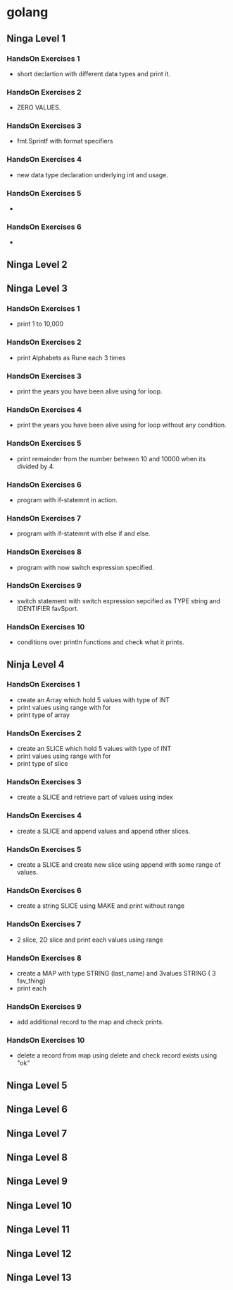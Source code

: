 # golang

## Ninga Level 1

### HandsOn Exercises 1
- short declartion with different data types and print it.

### HandsOn Exercises 2
- ZERO VALUES.

### HandsOn Exercises 3
- fmt.Sprintf with format specifiers

### HandsOn Exercises 4
- new data type declaration underlying int and usage.

### HandsOn Exercises 5
-

### HandsOn Exercises 6
-


## Ninga Level 2


## Ninga Level 3

### HandsOn Exercises 1
- print 1 to 10,000

### HandsOn Exercises 2
- print Alphabets as Rune each 3 times

### HandsOn Exercises 3
- print the years you have been alive using for loop.

### HandsOn Exercises 4
- print the years you have been alive using for loop without any condition.

### HandsOn Exercises 5
- print remainder from the number between 10 and 10000 when its divided by 4.

### HandsOn Exercises 6
- program with if-statemnt in action.

### HandsOn Exercises 7
- program with if-statemnt with else if and else.

### HandsOn Exercises 8
- program with now switch expression specified.

### HandsOn Exercises 9
- switch statement with switch expression sepcified as TYPE string and IDENTIFIER favSport.

### HandsOn Exercises 10
- conditions over println functions and check what it prints.

## Ninja Level 4

### HandsOn Exercises 1
- create an Array which hold 5 values with type of INT
- print values using range with for 
- print type of array

### HandsOn Exercises 2
- create an SLICE which hold 5 values with type of INT
- print values using range with for 
- print type of slice

### HandsOn Exercises 3
- create a SLICE and retrieve part of values using index

### HandsOn Exercises 4
- create a SLICE and append values and append other slices.

### HandsOn Exercises 5
- create a SLICE and create new slice using append with some range of values.

### HandsOn Exercises 6
- create a string SLICE using MAKE and print without range

### HandsOn Exercises 7
- 2 slice, 2D slice and print each values using range

### HandsOn Exercises 8
- create a MAP with type STRING (last_name) and 3values STRING  ( 3 fav_thing)
- print each 

### HandsOn Exercises 9
- add additional record to the map and check prints.

### HandsOn Exercises 10
- delete a record from map using delete and check record exists using "ok"

## Ninga Level 5


## Ninga Level 6


## Ninga Level 7


## Ninga Level 8


## Ninga Level 9


## Ninga Level 10


## Ninga Level 11


## Ninga Level 12


## Ninga Level 13




